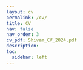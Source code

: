 ```yaml
---
layout: cv
permalink: /cv/
title: CV
nav: false
nav_order: 3
cv_pdf: Shivam_CV_2024.pdf
description: 
toc:
  sidebar: left
---
```

